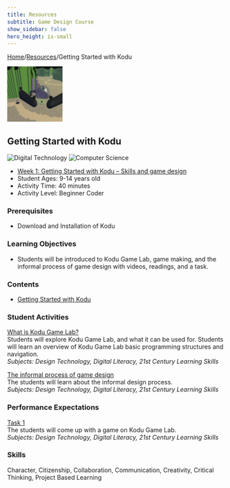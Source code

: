 ```yaml
---
title: Resources
subtitle: Game Design Course
show_sidebar: false
hero_height: is-small
---
```


[Home](..)/[Resources](.)/Getting Started with Kodu

[![](getting_started_with_kodu.png)](https://worlds.kodugamelab.com/world/LUmhhCCDhEq6hIqgCGMe1Q==)

## Getting Started with Kodu
![Digital Technology](dt.png) ![Computer Science](cs.png)

* [Week 1: Getting Started with Kodu – Skills and game design](PKDesignCourse_WeekOne.pdf)
* Student Ages: 9-14 years old
* Activity Time: 40 minutes
* Activity Level: Beginner Coder

### Prerequisites 
* Download and Installation of Kodu

### Learning Objectives
* Students will be introduced to Kodu Game Lab, game making, and the informal process of game design with videos, readings, and a task.

### Contents
* [Getting Started with Kodu](PKDesignCourse_WeekOne.pdf)

### Student Activities
[What is Kodu Game Lab?](PKDesignCourse_WeekOne.pdf#page=4)<br>
Students will explore Kodu Game Lab, and what it can be used for. Students will learn an overview of Kodu Game Lab basic programming structures and navigation.<br>
*Subjects: Design Technology, Digital Literacy, 21st Century Learning Skills*

[The informal process of game design](PKDesignCourse_WeekOne.pdf#page=7)<br>
The students will learn about the informal design process.<br>
*Subjects: Design Technology, Digital Literacy, 21st Century Learning Skills*

### Performance Expectations
[Task 1]()<br>
The students will come up with a game on Kodu Game Lab.<br> 
*Subjects: Design Technology, Digital Literacy, 21st Century Learning Skills*

### Skills
Character,
Citizenship,
Collaboration,
Communication,
Creativity,
Critical Thinking,
Project Based Learning 

    